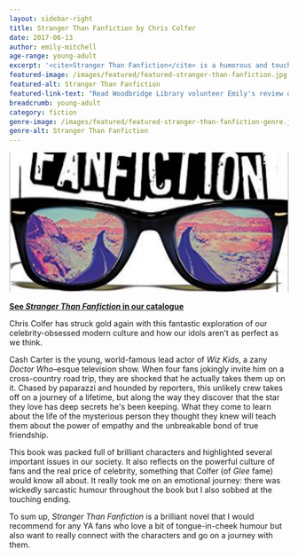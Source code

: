 ```yaml
---
layout: sidebar-right
title: Stranger Than Fanfiction by Chris Colfer
date: 2017-06-13
author: emily-mitchell
age-range: young-adult
excerpt: '<cite>Stranger Than Fanfiction</cite> is a humorous and touching exploration of celebrity culture.'
featured-image: /images/featured/featured-stranger-than-fanfiction.jpg
featured-alt: Stranger Than Fanfiction
featured-link-text: "Read Woodbridge Library volunteer Emily's review of <cite>Stranger Than Fanfiction</cite>, by Chris Colfer."
breadcrumb: young-adult
category: fiction
genre-image: /images/featured/featured-stranger-than-fanfiction-genre.jpg
genre-alt: Stranger Than Fanfiction
---
```


![Stranger Than Fanfiction](/images/featured/featured-stranger-than-fanfiction.jpg)

**[See <cite>Stranger Than Fanfiction</cite> in our catalogue](https://suffolk.spydus.co.uk/cgi-bin/spydus.exe/ENQ/OPAC/BIBENQ?BRN=2100193)**

Chris Colfer has struck gold again with this fantastic exploration of our celebrity-obsessed modern culture and how our idols aren’t as perfect as we think.

Cash Carter is the young, world-famous lead actor of <cite>Wiz Kids</cite>, a zany <cite>Doctor Who</cite>–esque television show. When four fans jokingly invite him on a cross-country road trip, they are shocked that he actually takes them up on it. Chased by paparazzi and hounded by reporters, this unlikely crew takes off on a journey of a lifetime, but along the way they discover that the star they love has deep secrets he's been keeping. What they come to learn about the life of the mysterious person they thought they knew will teach them about the power of empathy and the unbreakable bond of true friendship.

This book was packed full of brilliant characters and highlighted several important issues in our society. It also reflects on the powerful culture of fans and the real price of celebrity, something that Colfer (of <cite>Glee</cite> fame) would know all about. It really took me on an emotional journey: there was wickedly sarcastic humour throughout the book but I also sobbed at the touching ending.

To sum up, <cite>Stranger Than Fanfiction</cite> is a brilliant novel that I would recommend for any YA fans who love a bit of tongue-in-cheek humour but also want to really connect with the characters and go on a journey with them.
